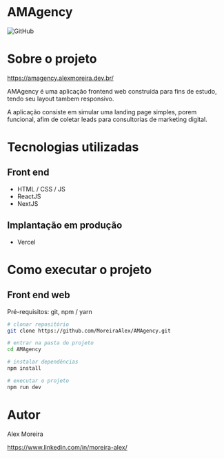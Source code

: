 # AMAgency
![GitHub](https://img.shields.io/github/license/MoreiraAlex/AMAgency)

# Sobre o projeto

https://amagency.alexmoreira.dev.br/

AMAgency é uma aplicação frontend web construída para fins de estudo, tendo seu layout tambem responsivo.

A aplicação consiste em simular uma landing page simples, porem funcional, afim de coletar leads para consultorias de marketing digital.

# Tecnologias utilizadas

## Front end
- HTML / CSS / JS
- ReactJS
- NextJS
## Implantação em produção
- Vercel

# Como executar o projeto

## Front end web
Pré-requisitos: git, npm / yarn

```bash
# clonar repositório
git clone https://github.com/MoreiraAlex/AMAgency.git

# entrar na pasta do projeto
cd AMAgency

# instalar dependências
npm install

# executar o projeto
npm run dev
```

# Autor

Alex Moreira

https://www.linkedin.com/in/moreira-alex/
